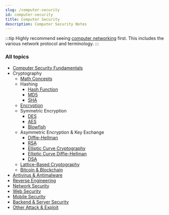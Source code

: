 ```yaml
---
slug: /computer-security
id: computer-security
title: Computer Security
description: Computer Security Notes
---
```


:::tip
Highly recommend seeing [computer networking](computer-networking) first. This includes the various network protocol and terminology.
:::

### All topics

- [Computer Security Fundamentals](computer-security/computer-security-fundamentals)
- Cryptography
  - [Math Concepts](computer-security/math-concepts)
  - Hashing
    - [Hash Function](computer-security/hash-function)
    - [MD5](computer-security/md5)
    - [SHA](computer-security/sha)
  - [Encryption](computer-security/encryption)
  - Symmetric Encryption
    - [DES](computer-security/des)
    - [AES](computer-security/aes)
    - [Blowfish](computer-security/blowfish)
  - Asymmetric Encryption & Key Exchange
    - [Diffie-Hellman](computer-security/diffie-hellman)
    - [RSA](computer-security/rsa)
    - [Elliptic Curve Cryptography](computer-security/elliptic-curve-cryptography)
    - [Elliptic Curve Diffie-Hellman](computer-security/elliptic-curve-diffie-hellman)
    - [DSA](computer-security/dsa)
  - [Lattice-Based Cryptography](computer-security/lattice-based-cryptography)
  - [Bitcoin & Blockchain](computer-security/bitcoin-blockchain)
- [Antivirus & Antimalware](computer-security/antivirus-antimalware)
- [Reverse Engineering](computer-security/reverse-engineering)
- [Network Security](computer-security/network-security)
- [Web Security](computer-security/web-security)
- [Mobile Security](computer-security/mobile-security)
- [Backend & Server Security](computer-security/backend-server-security)
- [Other Attack & Exploit](computer-security/other-attack-and-exploit)
